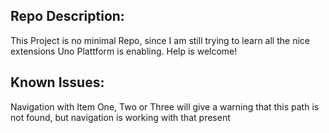 ## Repo Description:

This Project is no minimal Repo, since I am still trying to learn all the nice extensions Uno Plattform is enabling.
Help is welcome!

## Known Issues:

Navigation with Item One, Two or Three will give a warning that this path is not found, but navigation is working with that present
